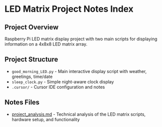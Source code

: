 # LED Matrix Project Notes Index

## Project Overview

Raspberry Pi LED matrix display project with two main scripts for displaying information on a 4x8x8 LED matrix array.

## Project Structure

- `good_morning_LED.py` - Main interactive display script with weather, greetings, time/date
- `sleep_clock.py` - Simple night-aware clock display
- `.cursor/` - Cursor IDE configuration and notes

## Notes Files

- [project_analysis.md](project_analysis.md) - Technical analysis of the LED matrix scripts, hardware setup, and functionality
